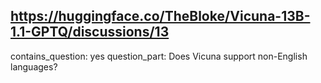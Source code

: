 ## https://huggingface.co/TheBloke/Vicuna-13B-1.1-GPTQ/discussions/13

contains_question: yes
question_part: Does Vicuna support non-English languages?